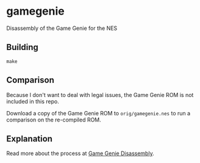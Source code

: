 # gamegenie

Disassembly of the Game Genie for the NES

## Building

```
make
```

## Comparison

Because I don't want to deal with legal issues, the Game Genie ROM is not included in this repo.

Download a copy of the Game Genie ROM to `orig/gamegenie.nes` to run a comparison on the re-compiled ROM.

## Explanation

Read more about the process at [Game Genie Disassembly](https://www.kevinselwyn.com/posts/game-genie-disassembly/).
